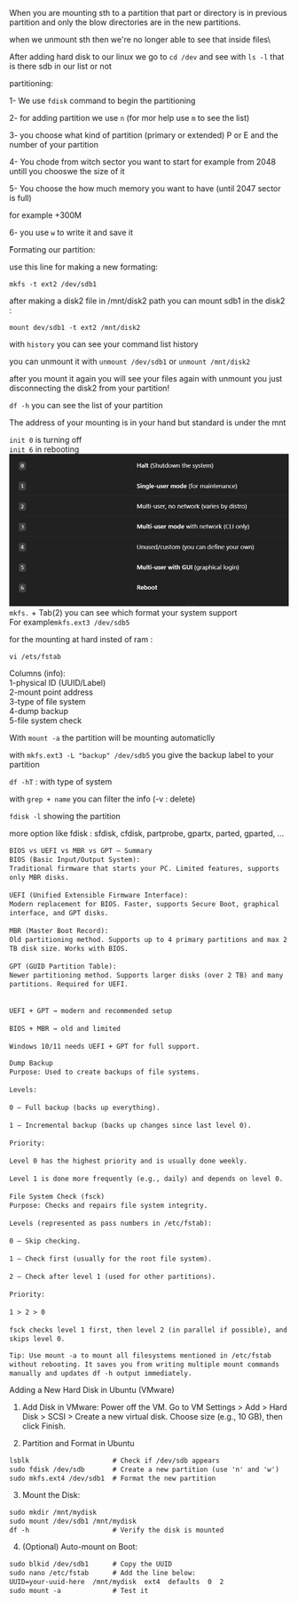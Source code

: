 When you are mounting sth to a partition that part or directory is in previous partition and only the blow directories are in the new partitions.

when we unmount sth then we're no longer able to see that inside files\

After adding hard disk to our linux we go to `cd /dev`
and see with `ls -l` that is there sdb in our list or not

partitioning:

1- We use `fdisk` command to begin the partitioning

2- for adding partition we use `n` (for mor help use `m` to see the list)

3- you choose what kind of partition (primary or extended) P or E and the number of your partition

4- You chode from witch sector you want to start
for example from 2048 untill you chooswe the size of it

5- You choose the how much memory you want to have (until 2047 sector is full)

for example +300M

6- you use `w` to write it and save it

ّFormating our partition:

use this line for making a new formating:

```
mkfs -t ext2 /dev/sdb1
```

after making a disk2 file in /mnt/disk2 path you can mount sdb1 in the disk2 :

```
mount dev/sdb1 -t ext2 /mnt/disk2
```

with `history` you can see your command list history

you can unmount it with `unmount /dev/sdb1` or `unmount /mnt/disk2`

after you mount it again you will see your files again
with unmount you just disconnecting the disk2 from your partition!

`df -h` you can see the list of your partition

The address of your mounting is in your hand but standard is under the mnt

`init 0` is turning off  
`init 6` in rebooting
![alt text](assets/image8.png)
`mkfs.` + Tab(2) you can see which format your system support  
For example`mkfs.ext3 /dev/sdb5`

for the mounting at hard insted of ram :

```
vi /ets/fstab
```

Columns (info):  
1-physical ID (UUID/Label)  
2-mount point address  
3-type of file system  
4-dump backup  
5-file system check

With `mount -a` the partition will be mounting automaticlly

with `mkfs.ext3 -L "backup" /dev/sdb5` you give the backup label to your partition

`df -hT` : with type of system

with `grep + name` you can filter the info (-v : delete)

`fdisk -l` showing the partition

more option like fdisk :
sfdisk, cfdisk, partprobe, gpartx, parted, gparted, ...

```
BIOS vs UEFI vs MBR vs GPT – Summary
BIOS (Basic Input/Output System):
Traditional firmware that starts your PC. Limited features, supports only MBR disks.

UEFI (Unified Extensible Firmware Interface):
Modern replacement for BIOS. Faster, supports Secure Boot, graphical interface, and GPT disks.

MBR (Master Boot Record):
Old partitioning method. Supports up to 4 primary partitions and max 2 TB disk size. Works with BIOS.

GPT (GUID Partition Table):
Newer partitioning method. Supports larger disks (over 2 TB) and many partitions. Required for UEFI.


UEFI + GPT → modern and recommended setup

BIOS + MBR → old and limited

Windows 10/11 needs UEFI + GPT for full support.
```

```
Dump Backup
Purpose: Used to create backups of file systems.

Levels:

0 – Full backup (backs up everything).

1 – Incremental backup (backs up changes since last level 0).

Priority:

Level 0 has the highest priority and is usually done weekly.

Level 1 is done more frequently (e.g., daily) and depends on level 0.

File System Check (fsck)
Purpose: Checks and repairs file system integrity.

Levels (represented as pass numbers in /etc/fstab):

0 – Skip checking.

1 – Check first (usually for the root file system).

2 – Check after level 1 (used for other partitions).

Priority:

1 > 2 > 0

fsck checks level 1 first, then level 2 (in parallel if possible), and skips level 0.
```

```
Tip: Use mount -a to mount all filesystems mentioned in /etc/fstab without rebooting. It saves you from writing multiple mount commands manually and updates df -h output immediately.

```

Adding a New Hard Disk in Ubuntu (VMware)
1. Add Disk in VMware:
Power off the VM.
Go to VM Settings > Add > Hard Disk > SCSI > Create a new virtual disk.
Choose size (e.g., 10 GB), then click Finish.

2. Partition and Format in Ubuntu
```
lsblk                     # Check if /dev/sdb appears
sudo fdisk /dev/sdb       # Create a new partition (use 'n' and 'w')
sudo mkfs.ext4 /dev/sdb1  # Format the new partition
```
3. Mount the Disk:
```
sudo mkdir /mnt/mydisk
sudo mount /dev/sdb1 /mnt/mydisk
df -h                     # Verify the disk is mounted
```
4. (Optional) Auto-mount on Boot:
```
sudo blkid /dev/sdb1      # Copy the UUID
sudo nano /etc/fstab      # Add the line below:
UUID=your-uuid-here  /mnt/mydisk  ext4  defaults  0  2
sudo mount -a             # Test it
```



